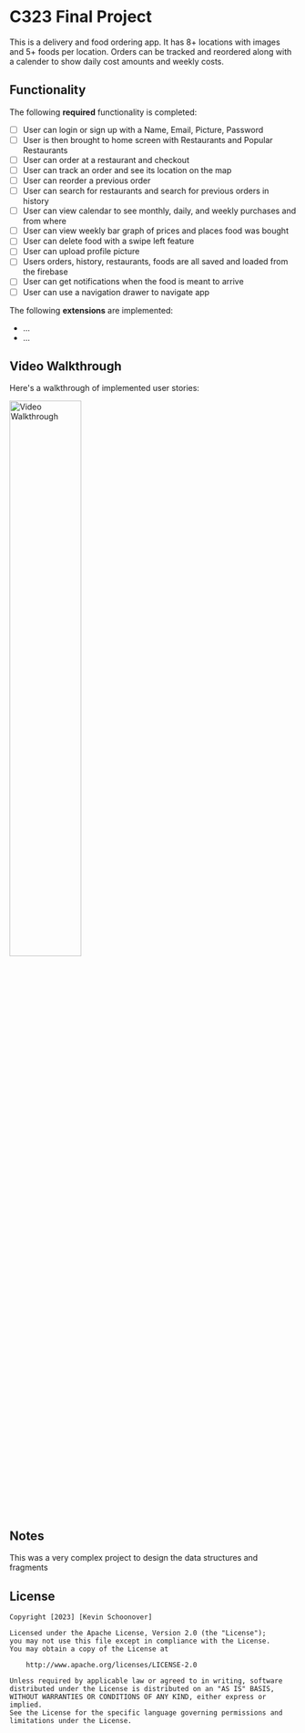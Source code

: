 # C323 Final Project

This is a delivery and food ordering app. It has 8+ locations with images and 5+ foods per location. Orders can be tracked and reordered along with a calender to show daily cost amounts and weekly costs.

## Functionality 

The following **required** functionality is completed:

* [ ] User can login or sign up with a Name, Email, Picture, Password
* [ ] User is then brought to home screen with Restaurants and Popular Restaurants
* [ ] User can order at a restaurant and checkout
* [ ] User can track an order and see its location on the map
* [ ] User can reorder a previous order
* [ ] User can search for restaurants and search for previous orders in history
* [ ] User can view calendar to see monthly, daily, and weekly purchases and from where
* [ ] User can view weekly bar graph of prices and places food was bought
* [ ] User can delete food with a swipe left feature
* [ ] User can upload profile picture
* [ ] Users orders, history, restaurants, foods are all saved and loaded from the firebase
* [ ] User can get notifications when the food is meant to arrive
* [ ] User can use a navigation drawer to navigate app

The following **extensions** are implemented:

* ...
* ...

## Video Walkthrough

Here's a walkthrough of implemented user stories:

<img src='walkthrough.gif' title='Video Walkthrough' width='50%' alt='Video Walkthrough' />


## Notes

This was a very complex project to design the data structures and fragments

## License

    Copyright [2023] [Kevin Schoonover]

    Licensed under the Apache License, Version 2.0 (the "License");
    you may not use this file except in compliance with the License.
    You may obtain a copy of the License at

        http://www.apache.org/licenses/LICENSE-2.0

    Unless required by applicable law or agreed to in writing, software
    distributed under the License is distributed on an "AS IS" BASIS,
    WITHOUT WARRANTIES OR CONDITIONS OF ANY KIND, either express or implied.
    See the License for the specific language governing permissions and
    limitations under the License.
